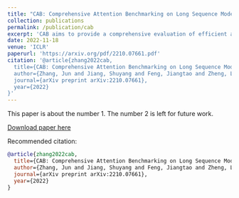 ```yaml
---
title: "CAB: Comprehensive Attention Benchmarking on Long Sequence Modeling" 
collection: publications
permalink: /publication/cab
excerpt: 'CAB aims to provide a comprehensive evaluation of efficient attentions. CAB contains seven real-world tasks from different research areas to evaluate efficient attentions under four fine-grained attention patterns.'
date: 2022-11-18
venue: 'ICLR'
paperurl: 'https://arxiv.org/pdf/2210.07661.pdf'
citation: '@article{zhang2022cab,
  title={CAB: Comprehensive Attention Benchmarking on Long Sequence Modeling},
  author={Zhang, Jun and Jiang, Shuyang and Feng, Jiangtao and Zheng, Lin and Kong, Lingpeng},
  journal={arXiv preprint arXiv:2210.07661},
  year={2022}
}'
---
```

This paper is about the number 1. The number 2 is left for future work.

[Download paper here](https://arxiv.org/pdf/2210.07661.pdf)

Recommended citation:   
```bibtex
@article{zhang2022cab,
  title={CAB: Comprehensive Attention Benchmarking on Long Sequence Modeling},
  author={Zhang, Jun and Jiang, Shuyang and Feng, Jiangtao and Zheng, Lin and Kong, Lingpeng},
  journal={arXiv preprint arXiv:2210.07661},
  year={2022}
}
```